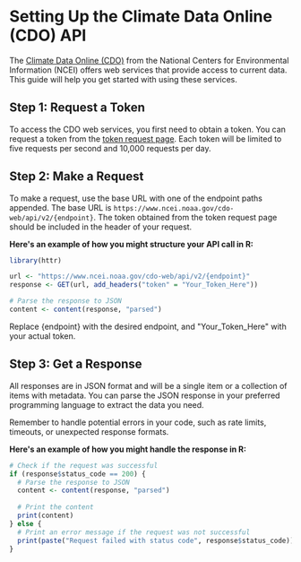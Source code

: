 # Setting Up the Climate Data Online (CDO) API

The [Climate Data Online (CDO)](https://www.ncdc.noaa.gov/cdo-web/webservices/v2) from the National Centers for Environmental Information (NCEI) offers web services that provide access to current data. This guide will help you get started with using these services.

## Step 1: Request a Token

To access the CDO web services, you first need to obtain a token. You can request a token from the [token request page](https://www.ncdc.noaa.gov/cdo-web/token). Each token will be limited to five requests per second and 10,000 requests per day.

## Step 2: Make a Request

To make a request, use the base URL with one of the endpoint paths appended. The base URL is `https://www.ncei.noaa.gov/cdo-web/api/v2/{endpoint}`. The token obtained from the token request page should be included in the header of your request.

**Here's an example of how you might structure your API call in R:**

```r
library(httr)

url <- "https://www.ncei.noaa.gov/cdo-web/api/v2/{endpoint}"
response <- GET(url, add_headers("token" = "Your_Token_Here"))

# Parse the response to JSON
content <- content(response, "parsed")
```

Replace {endpoint} with the desired endpoint, and "Your_Token_Here" with your actual token.

## Step 3: Get a Response
All responses are in JSON format and will be a single item or a collection of items with metadata. You can parse the JSON response in your preferred programming language to extract the data you need.

Remember to handle potential errors in your code, such as rate limits, timeouts, or unexpected response formats.

**Here's an example of how you might handle the response in R:**

```r
# Check if the request was successful
if (response$status_code == 200) {
  # Parse the response to JSON
  content <- content(response, "parsed")
  
  # Print the content
  print(content)
} else {
  # Print an error message if the request was not successful
  print(paste("Request failed with status code", response$status_code))
}
